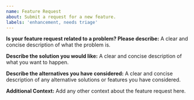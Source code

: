 ```yaml
---
name: Feature Request
about: Submit a request for a new feature.
labels: 'enhancement, needs triage'
---
```


**Is your feature request related to a problem? Please describe:**
A clear and concise description of what the problem is.

**Describe the solution you would like:**
A clear and concise description of what you want to happen.

**Describe the alternatives you have considered:**
A clear and concise description of any alternative solutions or features you have considered.

**Additional Context:**
Add any other context about the feature request here.
